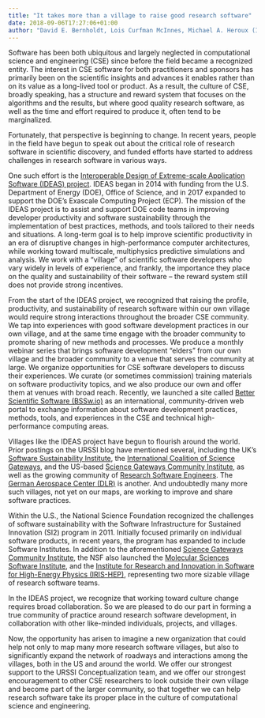 ```yaml
---
title: "It takes more than a village to raise good research software"
date: 2018-09-06T17:27:06+01:00
author: "David E. Bernholdt, Lois Curfman McInnes, Michael A. Heroux (IDEAS Productivity Project)"
---
```


Software has been both ubiquitous and largely neglected in computational science and engineering (CSE) since before the field became a recognized entity. The interest in CSE software for both practitioners and sponsors has primarily been on the scientific insights and advances it enables rather than on its value as a long-lived tool or product. As a result, the culture of CSE, broadly speaking, has a structure and reward system that focuses on the algorithms and the results, but where good quality research software, as well as the time and effort required to produce it, often tend to be marginalized.  

Fortunately, that perspective is beginning to change.  In recent years, people in the field have begun to speak out about the critical role of research software in scientific discovery, and funded efforts have started to address challenges in research software in various ways.

One such effort is the [Interoperable Design of Extreme-scale Application Software (IDEAS) project](https://ideas-productivity.org/).  IDEAS began in 2014 with funding from the U.S. Department of Energy (DOE), Office of Science, and in 2017 expanded to support the DOE’s Exascale Computing Project (ECP).  The mission of the IDEAS project is to assist and support DOE code teams in improving developer productivity and software sustainability through the implementation of best practices, methods, and tools tailored to their needs and situations.  A long-term goal is to help improve scientific productivity in an era of disruptive changes in high-performance computer architectures, while working toward multiscale, multiphysics predictive simulations and analysis.  We work with a “village” of scientific software developers who vary widely in levels of experience, and frankly, the importance they place on the quality and sustainability of their software – the reward system still does not provide strong incentives.   

From the start of the IDEAS project, we recognized that raising the profile, productivity, and sustainability of research software within our own village would require strong interactions throughout the broader CSE community.  We tap into experiences with good software development practices in our own village, and at the same time engage with the broader community to promote sharing of new methods and processes. We produce a monthly webinar series that brings software development “elders” from our own village and the broader community to a venue that serves the community at large.  We organize opportunities for CSE software developers to discuss their experiences.  We curate (or sometimes commission) training materials on software productivity topics, and we also produce our own and offer them at venues with broad reach.  Recently, we launched a site called [Better Scientific Software (BSSw.io)](http://BSSw.io) as an international, community-driven web portal to exchange information about software development practices, methods, tools, and experiences in the CSE and technical high-performance computing areas.

Villages like the IDEAS project have begun to flourish around the world.  Prior postings on the URSSI blog have mentioned several, including the UK’s [Software Sustainability Institute](https://www.software.ac.uk), the [International Coalition of Science Gateways](http://www.icsciencegateways.org), and the US-based [Science Gateways Community Institute](https://sciencegateways.org), as well as the growing community of [Research Software Engineers](https://rse.ac.uk).  The [German Aerospace Center (DLR)](https://www.dlr.de/dlr/en/) is another.  And undoubtedly many more such villages, not yet on our maps, are working to improve and share software practices.

Within the U.S., the National Science Foundation recognized the challenges of software sustainability with the Software Infrastructure for Sustained Innovation (SI2) program in 2011.  Initially focused primarily on individual software products, in recent years, the program has expanded to include Software Institutes.  In addition to the aforementioned [Science Gateways Community Institute](https://sciencegateways.org), the NSF also launched the [Molecular Sciences Software Institute](https://molssi.org), and the [Institute for Research and Innovation in Software for High-Energy Physics (IRIS-HEP)](http://iris-hep.org), representing two more sizable village of research software teams.

In the IDEAS project, we recognize that working toward culture change requires broad collaboration.  So we are pleased to do our part in forming a true community of practice around research software development, in collaboration with other like-minded individuals, projects, and villages.

Now, the opportunity has arisen to imagine a new organization that could help not only to map many more research software villages, but also to significantly expand the network of roadways and interactions among the villages, both in the US and around the world. We offer our strongest support to the URSSI Conceptualization team, and we offer our strongest encouragement to other CSE researchers to look outside their own village and become part of the larger community, so that together we can help research software take its proper place in the culture of computational science and engineering.
